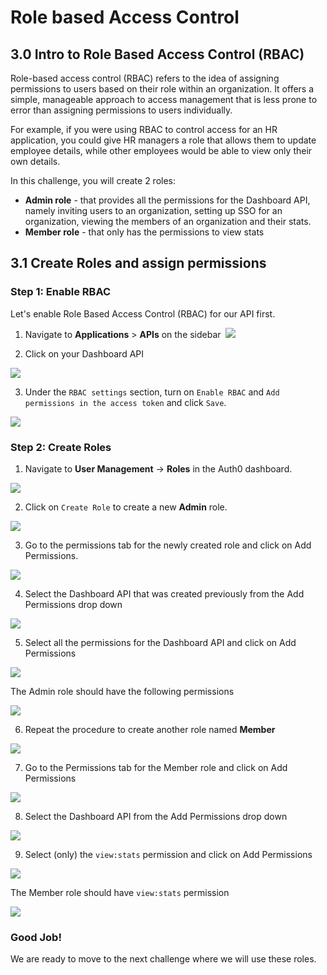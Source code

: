 # Role based Access Control

## 3.0 Intro to Role Based Access Control (RBAC)


Role-based access control (RBAC) refers to the idea of assigning permissions to users based on their role within an organization. It offers a simple, manageable approach to access management that is less prone to error than assigning permissions to users individually.


For example, if you were using RBAC to control access for an HR application, you could give HR managers a role that allows them to update employee details, while other employees would be able to view only their own details.



In this challenge, you will create 2 roles:
- **Admin role** - that provides all the permissions for the Dashboard API, namely inviting users to an organization, setting up SSO for an organization, viewing the members of an organization and their stats.
- **Member role** - that only has the permissions to view stats



## 3.1 Create Roles and assign permissions

### Step 1: Enable RBAC

Let's enable Role Based Access Control (RBAC) for our API first.
1. Navigate to **Applications** > **APIs** on the sidebar
⁠
![](https://github.com/lerer/cic2-workshop/blob/main/images/003/nav-to-api.png?raw=true)


2. Click on your Dashboard API

![](https://github.com/lerer/cic2-workshop/blob/main/images/003/dash-api.png?raw=true)


3. Under the `RBAC settings` section, turn on `Enable RBAC` and `Add permissions in the access token` and click `Save`.

![](https://github.com/lerer/cic2-workshop/blob/main/images/003/api-settings.png?raw=true)



### Step 2: Create Roles

1. Navigate to **User Management** -> **Roles** in the Auth0 dashboard.

![](https://github.com/lerer/cic2-workshop/blob/main/images/003/nav-to-roles.png?raw=true)


2. Click on `Create Role` to create a new **Admin** role.

![](https://github.com/lerer/cic2-workshop/blob/main/images/003/new-admin-role.png?raw=true)


3. Go to the permissions tab for the newly created role and click on Add Permissions.

![](https://github.com/lerer/cic2-workshop/blob/main/images/003/perm-tab.png?raw=true)


4. Select the Dashboard API that was created previously from the Add Permissions drop down

![](https://github.com/lerer/cic2-workshop/blob/main/images/003/select-dash-api.png?raw=true)


5. Select all the permissions for the Dashboard API and click on Add Permissions

![](https://github.com/lerer/cic2-workshop/blob/main/images/003/select-all-perms.png?raw=true)


  The Admin role should have the following permissions

![](https://github.com/lerer/cic2-workshop/blob/main/images/003/adm-role-look.png?raw=true)


6. Repeat the procedure to create another role named **Member**

![](https://github.com/lerer/cic2-workshop/blob/main/images/003/member-role.png?raw=true)


7. Go to the Permissions tab for the Member role and click on Add Permissions

![](https://github.com/lerer/cic2-workshop/blob/main/images/003/member-perm-tab.png?raw=true)


8. Select the Dashboard API from the Add Permissions drop down

![](https://github.com/lerer/cic2-workshop/blob/main/images/003/select-dash-api.png?raw=true)


9. Select (only) the `view:stats` permission and click on Add Permissions

![](https://github.com/lerer/cic2-workshop/blob/main/images/003/member-view-perm.png?raw=true)


  The Member role should have `view:stats` permission

![](https://github.com/lerer/cic2-workshop/blob/main/images/003/member-role-look.png?raw=true)


### Good Job!
⁠We are ready to move to the next challenge where we will use these roles.


